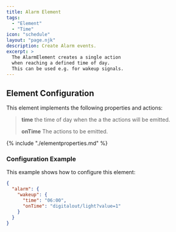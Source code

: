 ```yaml
---
title: Alarm Element
tags:
  - "Element"
  - "Time"
icon: "schedule"
layout: "page.njk"
description: Create Alarm events.
excerpt: >
  The AlarmElement creates a single action 
  when reaching a defined time of day.
  This can be used e.g. for wakeup signals.
---
```


<!-- ## Web UI for the Timer Element -->

## Element Configuration

<object data="/element.svg?alarm" type="image/svg+xml"></object>

This element implements the following properties and actions:

> **time**  the time of day when the a the actions will be emitted.
>
> **onTime** The actions to be emitted.

{% include "./elementproperties.md" %}


### Configuration Example

This example shows how to configure this element:

``` json
{
  "alarm": {
    "wakeup": {
      "time": "06:00",
      "onTime": "digitalout/light?value=1"
    }
  }
}
```
